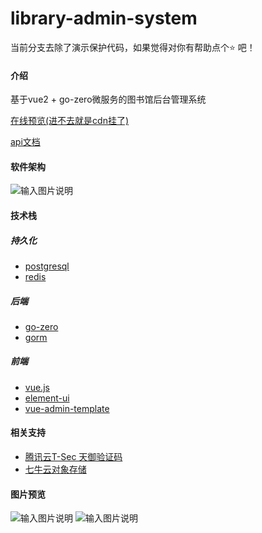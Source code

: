 # library-admin-system

当前分支去除了演示保护代码，如果觉得对你有帮助点个:star: 吧！

#### 介绍
基于vue2 + go-zero微服务的图书馆后台管理系统

[在线预览(进不去就是cdn挂了)](http://adminl.wwywwy.top/)

[api文档](https://docs.apipost.cn/preview/0749e966e2c5ae28/cd5fca1fc46f0b9e)

#### 软件架构
![输入图片说明](https://images.gitee.com/uploads/images/2021/1021/122515_bf808a8f_6512114.png "WEB开发技术架构图 (1).png")

#### 技术栈

##### 持久化

- [postgresql](https://www.postgresql.org/)
- [redis](https://redis.io/)

##### 后端

- [go-zero](https://go-zero.dev/cn/)
- [gorm](https://gorm.io/)

##### 前端

- [vue.js](https://cn.vuejs.org/)
- [element-ui](http://element-cn.eleme.io/)
- [vue-admin-template](https://gitee.com/panjiachen/vue-admin-template)

#### 相关支持

- [腾讯云T-Sec 天御验证码](https://cloud.tencent.com/product/captcha)
- [七牛云对象存储](https://www.qiniu.com/)

#### 图片预览

![输入图片说明](https://images.gitee.com/uploads/images/2021/1021/122524_70694044_6512114.png "捕获.PNG")
![输入图片说明](https://images.gitee.com/uploads/images/2021/1021/122532_79d280c5_6512114.png "捕获2.PNG")